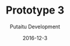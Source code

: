 ---
title: 'Prototype 3'
footer: d27bd9b77239ed4ed6384199c0867d749f549842
sections:
    -
        template: banner
        text: '#Chess Kingdom'
        theme: light
meta:
    id: e299e3e9d6aacab759e3a6e7764f6e92b1229230
    parentId: f8d133111ad5ddad52a465c47d7cdbef5923fc8d
    language: en
date: '2016-12-3'
author: 'Putaitu Development'
permalink: /prototype-3/
layout: sectionPage
---